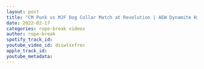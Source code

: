 ```yaml
---
layout: post
title: "CM Punk vs MJF Dog Collar Match at Revolution | AEW Dynamite Highlights"
date: 2022-02-17
categories: rope-break videos
author: rope-break
spotify_track_id: 
youtube_video_id: dsiwlxxfrec
apple_track_id: 
youtube_metadata: 
---
```

